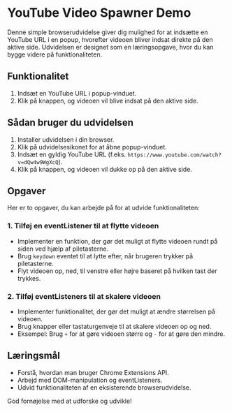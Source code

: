 # YouTube Video Spawner Demo

Denne simple browserudvidelse giver dig mulighed for at indsætte en YouTube URL i en popup, hvorefter videoen bliver indsat direkte på den aktive side. Udvidelsen er designet som en læringsopgave, hvor du kan bygge videre på funktionaliteten.

## Funktionalitet
1. Indsæt en YouTube URL i popup-vinduet.
2. Klik på knappen, og videoen vil blive indsat på den aktive side.

## Sådan bruger du udvidelsen
1. Installer udvidelsen i din browser.
2. Klik på udvidelsesikonet for at åbne popup-vinduet.
3. Indsæt en gyldig YouTube URL (f.eks. `https://www.youtube.com/watch?v=dQw4w9WgXcQ`).
4. Klik på knappen, og videoen vil dukke op på den aktive side.

## Opgaver
Her er to opgaver, du kan arbejde på for at udvide funktionaliteten:

### 1. Tilføj en eventListener til at flytte videoen
- Implementer en funktion, der gør det muligt at flytte videoen rundt på siden ved hjælp af piletasterne.
- Brug `keydown` eventet til at lytte efter, når brugeren trykker på piletasterne.
- Flyt videoen op, ned, til venstre eller højre baseret på hvilken tast der trykkes.

### 2. Tilføj eventListeners til at skalere videoen
- Implementer funktionalitet, der gør det muligt at ændre størrelsen på videoen.
- Brug knapper eller tastaturgenveje til at skalere videoen op og ned.
- Eksempel: Brug `+` for at gøre videoen større og `-` for at gøre den mindre.

## Læringsmål
- Forstå, hvordan man bruger Chrome Extensions API.
- Arbejd med DOM-manipulation og eventListeners.
- Udvid funktionaliteten af en eksisterende browserudvidelse.

God fornøjelse med at udforske og udvikle!